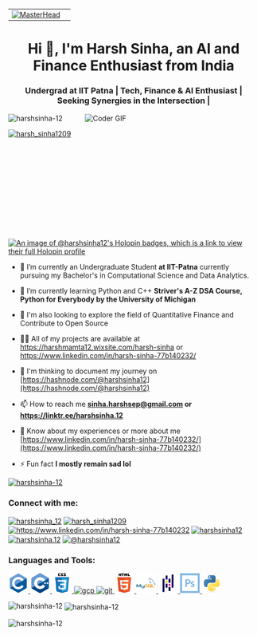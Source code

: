| | |
| :---: | :---: |
| [![MasterHead](https://indusuni.ac.in/uploads/blogs/iite/Understanding%20the%20Hype%20Around%20Machine%20Learning.gif)](https://rishavchanda.io) |




<h1 align="center">Hi 👋, I'm Harsh Sinha, an AI and Finance Enthusiast from India</h1>
<h3 align="center">Undergrad at IIT Patna | Tech, Finance & AI Enthusiast | Seeking Synergies in the Intersection |</h3>

<img align = "right" alt="Coder GIF" height=250 width=350 src="https://images.squarespace-cdn.com/content/v1/5769fc401b631bab1addb2ab/1541580611624-TE64QGKRJG8SWAIUS7NS/ke17ZwdGBToddI8pDm48kPoswlzjSVMM-SxOp7CV59BZw-zPPgdn4jUwVcJE1ZvWQUxwkmyExglNqGp0IvTJZamWLI2zvYWH8K3-s_4yszcp2ryTI0HqTOaaUohrI8PI6FXy8c9PWtBlqAVlUS5izpdcIXDZqDYvprRqZ29Pw0o/coding-freak.gif" />

<p align="left"> <img src="https://komarev.com/ghpvc/?username=harshsinha-12&label=Profile%20views&color=0e75b6&style=flat" alt="harshsinha-12" /> </p>

<p align="left"> <a href="https://twitter.com/harsh_sinha1209" target="blank"><img src="https://img.shields.io/twitter/follow/harsh_sinha1209?logo=twitter&style=for-the-badge" alt="harsh_sinha1209" /></a> </p>

[![An image of @harshsinha12's Holopin badges, which is a link to view their full Holopin profile](https://holopin.me/harshsinha12)](https://holopin.io/@harshsinha12)

- 🔭 I’m currently an Undergraduate Student **at IIT-Patna** currently pursuing my Bachelor's in Computational Science and Data Analytics.

- 🌱 I’m currently learning Python and C++ **Striver's A-Z DSA Course, Python for Everybody by the University of Michigan**
  
- 🔎 I'm also looking to explore the field of Quantitative Finance and Contribute to Open Source

- 👨‍💻 All of my projects are available at https://harshmamta12.wixsite.com/harsh-sinha or https://www.linkedin.com/in/harsh-sinha-77b140232/

- 📝 I'm thinking to document my journey on [https://hashnode.com/@harshsinha12](https://hashnode.com/@harshsinha12)

- 📫 How to reach me **sinha.harshsep@gmail.com or https://linktr.ee/harshsinha.12**

- 📄 Know about my experiences or more about me [https://www.linkedin.com/in/harsh-sinha-77b140232/](https://www.linkedin.com/in/harsh-sinha-77b140232/)

- ⚡ Fun fact **I mostly remain sad lol**

<p align="left"> <a href="https://github.com/ryo-ma/github-profile-trophy"><img src="https://github-profile-trophy.vercel.app/?username=harshsinha-12" alt="harshsinha-12" /></a> </p>

<h3 align="left">Connect with me:</h3>
<p align="left">
<a href="[https://dev.to/harshsinha_12](https://dev.to/harshsinha12)" target="blank"><img align="center" src="https://raw.githubusercontent.com/rahuldkjain/github-profile-readme-generator/master/src/images/icons/Social/devto.svg" alt="harshsinha_12" height="30" width="40" /></a>
<a href="https://twitter.com/harsh_sinha1209" target="blank"><img align="center" src="https://raw.githubusercontent.com/rahuldkjain/github-profile-readme-generator/master/src/images/icons/Social/twitter.svg" alt="harsh_sinha1209" height="30" width="40" /></a>
<a href="https://linkedin.com/in/https://www.linkedin.com/in/harsh-sinha-77b140232" target="blank"><img align="center" src="https://raw.githubusercontent.com/rahuldkjain/github-profile-readme-generator/master/src/images/icons/Social/linked-in-alt.svg" alt="https://www.linkedin.com/in/harsh-sinha-77b140232" height="30" width="40" /></a>
<a href="https://kaggle.com/harshsinha12" target="blank"><img align="center" src="https://raw.githubusercontent.com/rahuldkjain/github-profile-readme-generator/master/src/images/icons/Social/kaggle.svg" alt="harshsinha12" height="30" width="40" /></a>
<a href="https://instagram.com/harshsinha.12" target="blank"><img align="center" src="https://raw.githubusercontent.com/rahuldkjain/github-profile-readme-generator/master/src/images/icons/Social/instagram.svg" alt="harshsinha.12" height="30" width="40" /></a>
<a href="https://hashnode.com/@harshsinha12" target="blank"><img align="center" src="https://raw.githubusercontent.com/rahuldkjain/github-profile-readme-generator/master/src/images/icons/Social/hashnode.svg" alt="@harshsinha12" height="30" width="40" /></a>
</p>

<h3 align="left">Languages and Tools:</h3>
<p align="left"> <a href="https://www.cprogramming.com/" target="_blank" rel="noreferrer"> <img src="https://raw.githubusercontent.com/devicons/devicon/master/icons/c/c-original.svg" alt="c" width="40" height="40"/> </a> <a href="https://www.w3schools.com/cpp/" target="_blank" rel="noreferrer"> <img src="https://raw.githubusercontent.com/devicons/devicon/master/icons/cplusplus/cplusplus-original.svg" alt="cplusplus" width="40" height="40"/> </a> <a href="https://www.w3schools.com/css/" target="_blank" rel="noreferrer"> <img src="https://raw.githubusercontent.com/devicons/devicon/master/icons/css3/css3-original-wordmark.svg" alt="css3" width="40" height="40"/> </a> <a href="https://cloud.google.com" target="_blank" rel="noreferrer"> <img src="https://www.vectorlogo.zone/logos/google_cloud/google_cloud-icon.svg" alt="gcp" width="40" height="40"/> </a> <a href="https://git-scm.com/" target="_blank" rel="noreferrer"> <img src="https://www.vectorlogo.zone/logos/git-scm/git-scm-icon.svg" alt="git" width="40" height="40"/> </a> <a href="https://www.w3.org/html/" target="_blank" rel="noreferrer"> <img src="https://raw.githubusercontent.com/devicons/devicon/master/icons/html5/html5-original-wordmark.svg" alt="html5" width="40" height="40"/> </a> <a href="https://www.mysql.com/" target="_blank" rel="noreferrer"> <img src="https://raw.githubusercontent.com/devicons/devicon/master/icons/mysql/mysql-original-wordmark.svg" alt="mysql" width="40" height="40"/> </a> <a href="https://pandas.pydata.org/" target="_blank" rel="noreferrer"> <img src="https://raw.githubusercontent.com/devicons/devicon/2ae2a900d2f041da66e950e4d48052658d850630/icons/pandas/pandas-original.svg" alt="pandas" width="40" height="40"/> </a> <a href="https://www.photoshop.com/en" target="_blank" rel="noreferrer"> <img src="https://raw.githubusercontent.com/devicons/devicon/master/icons/photoshop/photoshop-line.svg" alt="photoshop" width="40" height="40"/> </a> <a href="https://www.python.org" target="_blank" rel="noreferrer"> <img src="https://raw.githubusercontent.com/devicons/devicon/master/icons/python/python-original.svg" alt="python" width="40" height="40"/> </a> </p>

<p><img align="left" src="https://github-readme-stats.vercel.app/api/top-langs?username=harshsinha-12&show_icons=true&locale=en&layout=compact" alt="harshsinha-12" /></p>

<p>&nbsp;<img align="center" src="https://github-readme-stats.vercel.app/api?username=harshsinha-12&show_icons=true&locale=en" alt="harshsinha-12" /></p>

<p><img align="center" src="https://github-readme-streak-stats.herokuapp.com/?user=harshsinha-12&" alt="harshsinha-12" /></p>
